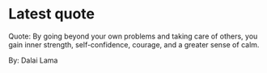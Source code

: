 # Latest quote 

Quote: By going beyond your own problems and taking care of others, you gain inner strength, self-confidence, courage, and a greater sense of calm. 

By: Dalai Lama